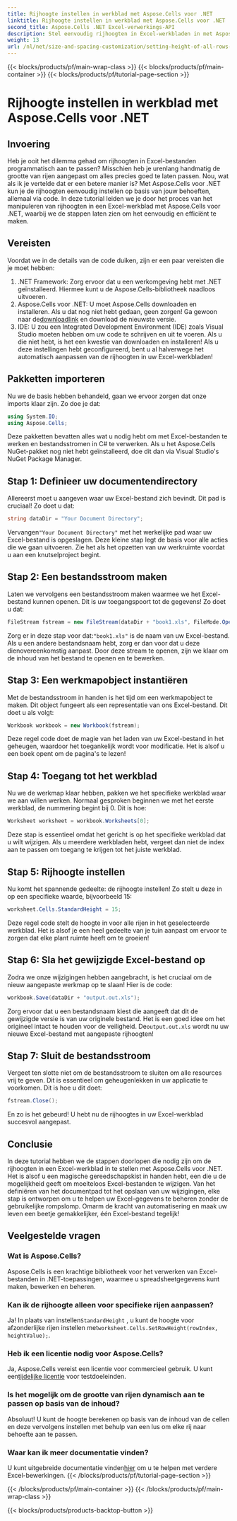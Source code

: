 ```yaml
---
title: Rijhoogte instellen in werkblad met Aspose.Cells voor .NET
linktitle: Rijhoogte instellen in werkblad met Aspose.Cells voor .NET
second_title: Aspose.Cells .NET Excel-verwerkings-API
description: Stel eenvoudig rijhoogten in Excel-werkbladen in met Aspose.Cells voor .NET. Volg onze uitgebreide handleiding voor stapsgewijze instructies.
weight: 13
url: /nl/net/size-and-spacing-customization/setting-height-of-all-rows-in-worksheet/
---
```


{{< blocks/products/pf/main-wrap-class >}}
{{< blocks/products/pf/main-container >}}
{{< blocks/products/pf/tutorial-page-section >}}

# Rijhoogte instellen in werkblad met Aspose.Cells voor .NET

## Invoering
Heb je ooit het dilemma gehad om rijhoogten in Excel-bestanden programmatisch aan te passen? Misschien heb je urenlang handmatig de grootte van rijen aangepast om alles precies goed te laten passen. Nou, wat als ik je vertelde dat er een betere manier is? Met Aspose.Cells voor .NET kun je de rijhoogten eenvoudig instellen op basis van jouw behoeften, allemaal via code. In deze tutorial leiden we je door het proces van het manipuleren van rijhoogten in een Excel-werkblad met Aspose.Cells voor .NET, waarbij we de stappen laten zien om het eenvoudig en efficiënt te maken.
## Vereisten
Voordat we in de details van de code duiken, zijn er een paar vereisten die je moet hebben:
1. .NET Framework: Zorg ervoor dat u een werkomgeving hebt met .NET geïnstalleerd. Hiermee kunt u de Aspose.Cells-bibliotheek naadloos uitvoeren.
2.  Aspose.Cells voor .NET: U moet Aspose.Cells downloaden en installeren. Als u dat nog niet hebt gedaan, geen zorgen! Ga gewoon naar de[downloadlink](https://releases.aspose.com/cells/net/) en download de nieuwste versie.
3. IDE: U zou een Integrated Development Environment (IDE) zoals Visual Studio moeten hebben om uw code te schrijven en uit te voeren. Als u die niet hebt, is het een kwestie van downloaden en installeren!
Als u deze instellingen hebt geconfigureerd, bent u al halverwege het automatisch aanpassen van de rijhoogten in uw Excel-werkbladen!
## Pakketten importeren
Nu we de basis hebben behandeld, gaan we ervoor zorgen dat onze imports klaar zijn. Zo doe je dat:
```csharp
using System.IO;
using Aspose.Cells;
```
Deze pakketten bevatten alles wat u nodig hebt om met Excel-bestanden te werken en bestandsstromen in C# te verwerken. Als u het Aspose.Cells NuGet-pakket nog niet hebt geïnstalleerd, doe dit dan via Visual Studio's NuGet Package Manager.
## Stap 1: Definieer uw documentendirectory
Allereerst moet u aangeven waar uw Excel-bestand zich bevindt. Dit pad is cruciaal! Zo doet u dat:
```csharp
string dataDir = "Your Document Directory";
```
 Vervangen`"Your Document Directory"` met het werkelijke pad waar uw Excel-bestand is opgeslagen. Deze kleine stap legt de basis voor alle acties die we gaan uitvoeren. Zie het als het opzetten van uw werkruimte voordat u aan een knutselproject begint.
## Stap 2: Een bestandsstroom maken
Laten we vervolgens een bestandsstroom maken waarmee we het Excel-bestand kunnen openen. Dit is uw toegangspoort tot de gegevens! Zo doet u dat:
```csharp
FileStream fstream = new FileStream(dataDir + "book1.xls", FileMode.Open);
```
 Zorg er in deze stap voor dat:`"book1.xls"` is de naam van uw Excel-bestand. Als u een andere bestandsnaam hebt, zorg er dan voor dat u deze dienovereenkomstig aanpast. Door deze stream te openen, zijn we klaar om de inhoud van het bestand te openen en te bewerken.
## Stap 3: Een werkmapobject instantiëren
Met de bestandsstroom in handen is het tijd om een werkmapobject te maken. Dit object fungeert als een representatie van ons Excel-bestand. Dit doet u als volgt:
```csharp
Workbook workbook = new Workbook(fstream);
```
Deze regel code doet de magie van het laden van uw Excel-bestand in het geheugen, waardoor het toegankelijk wordt voor modificatie. Het is alsof u een boek opent om de pagina's te lezen!
## Stap 4: Toegang tot het werkblad
Nu we de werkmap klaar hebben, pakken we het specifieke werkblad waar we aan willen werken. Normaal gesproken beginnen we met het eerste werkblad, de nummering begint bij 0. Dit is hoe:
```csharp
Worksheet worksheet = workbook.Worksheets[0];
```
Deze stap is essentieel omdat het gericht is op het specifieke werkblad dat u wilt wijzigen. Als u meerdere werkbladen hebt, vergeet dan niet de index aan te passen om toegang te krijgen tot het juiste werkblad.
## Stap 5: Rijhoogte instellen
Nu komt het spannende gedeelte: de rijhoogte instellen! Zo stelt u deze in op een specifieke waarde, bijvoorbeeld 15:
```csharp
worksheet.Cells.StandardHeight = 15;
```
Deze regel code stelt de hoogte in voor alle rijen in het geselecteerde werkblad. Het is alsof je een heel gedeelte van je tuin aanpast om ervoor te zorgen dat elke plant ruimte heeft om te groeien!
## Stap 6: Sla het gewijzigde Excel-bestand op
Zodra we onze wijzigingen hebben aangebracht, is het cruciaal om de nieuw aangepaste werkmap op te slaan! Hier is de code:
```csharp
workbook.Save(dataDir + "output.out.xls");
```
 Zorg ervoor dat u een bestandsnaam kiest die aangeeft dat dit de gewijzigde versie is van uw originele bestand. Het is een goed idee om het origineel intact te houden voor de veiligheid. De`output.out.xls` wordt nu uw nieuwe Excel-bestand met aangepaste rijhoogten!
## Stap 7: Sluit de bestandsstroom
Vergeet ten slotte niet om de bestandsstroom te sluiten om alle resources vrij te geven. Dit is essentieel om geheugenlekken in uw applicatie te voorkomen. Dit is hoe u dit doet:
```csharp
fstream.Close();
```
En zo is het gebeurd! U hebt nu de rijhoogtes in uw Excel-werkblad succesvol aangepast.
## Conclusie
In deze tutorial hebben we de stappen doorlopen die nodig zijn om de rijhoogten in een Excel-werkblad in te stellen met Aspose.Cells voor .NET. Het is alsof u een magische gereedschapskist in handen hebt, een die u de mogelijkheid geeft om moeiteloos Excel-bestanden te wijzigen. Van het definiëren van het documentpad tot het opslaan van uw wijzigingen, elke stap is ontworpen om u te helpen uw Excel-gegevens te beheren zonder de gebruikelijke rompslomp. Omarm de kracht van automatisering en maak uw leven een beetje gemakkelijker, één Excel-bestand tegelijk!
## Veelgestelde vragen
### Wat is Aspose.Cells?
Aspose.Cells is een krachtige bibliotheek voor het verwerken van Excel-bestanden in .NET-toepassingen, waarmee u spreadsheetgegevens kunt maken, bewerken en beheren.
### Kan ik de rijhoogte alleen voor specifieke rijen aanpassen?
 Ja! In plaats van instellen`StandardHeight` , u kunt de hoogte voor afzonderlijke rijen instellen met`worksheet.Cells.SetRowHeight(rowIndex, heightValue);`.
### Heb ik een licentie nodig voor Aspose.Cells?
 Ja, Aspose.Cells vereist een licentie voor commercieel gebruik. U kunt een[tijdelijke licentie](https://purchase.aspose.com/temporary-license/) voor testdoeleinden.
### Is het mogelijk om de grootte van rijen dynamisch aan te passen op basis van de inhoud?
Absoluut! U kunt de hoogte berekenen op basis van de inhoud van de cellen en deze vervolgens instellen met behulp van een lus om elke rij naar behoefte aan te passen.
### Waar kan ik meer documentatie vinden?
 U kunt uitgebreide documentatie vinden[hier](https://reference.aspose.com/cells/net/) om u te helpen met verdere Excel-bewerkingen.
{{< /blocks/products/pf/tutorial-page-section >}}

{{< /blocks/products/pf/main-container >}}
{{< /blocks/products/pf/main-wrap-class >}}

{{< blocks/products/products-backtop-button >}}
